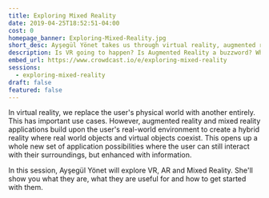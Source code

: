 ```yaml
---
title: Exploring Mixed Reality
date: 2019-04-25T18:52:51-04:00
cost: 0
homepage_banner: Exploring-Mixed-Reality.jpg
short_desc: Ayşegül Yönet takes us through virtual reality, augmented reality and mixed reality.
description: Is VR going to happen? Is Augmented Reality a buzzword? What is this Mixed Reality anyway? Ayşegül Yönet explains what they are and how to get started.
embed_url: https://www.crowdcast.io/e/exploring-mixed-reality
sessions:
  - exploring-mixed-reality
draft: false
featured: false
---
```


In virtual reality, we replace the user's physical world with another entirely. This has important use cases. However, augmented reality and mixed reality applications build upon the user's real-world environment to create a hybrid reality where real world objects and virtual objects coexist. This opens up a whole new set of application possibilities where the user can still interact with their surroundings, but enhanced with information.

In this session, Ayşegül Yönet will explore VR, AR and Mixed Reality. She'll show you what they are, what they are useful for and how to get started with them.
